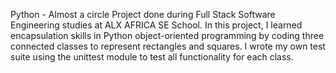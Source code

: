 Python - Almost a circle
Project done during Full Stack Software Engineering studies at ALX AFRICA SE School. In this project, I learned encapsulation skills in Python object-oriented programming by coding three connected classes to represent rectangles and squares. I wrote my own test suite using the unittest module to test all functionality for each class.
